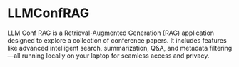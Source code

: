 # LLMConfRAG
LLM Conf RAG is a Retrieval-Augmented Generation (RAG) application designed to explore a collection of conference papers. It includes features like advanced intelligent search, summarization, Q&amp;A, and metadata filtering—all running locally on your laptop for seamless access and privacy.
